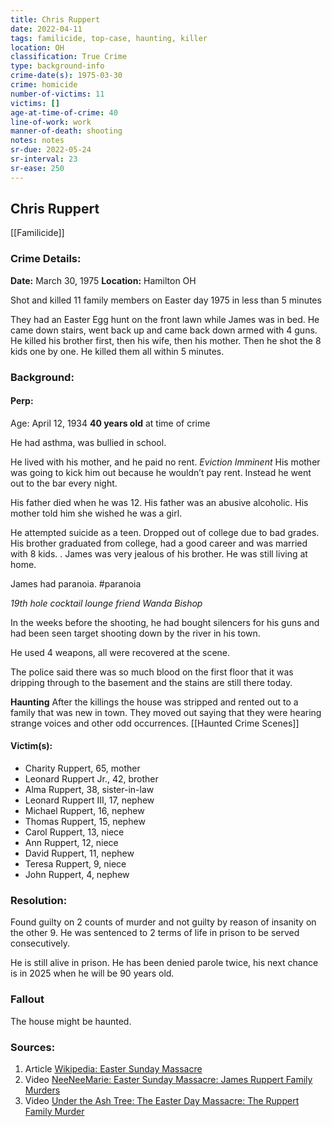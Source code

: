 ```yaml
---
title: Chris Ruppert
date: 2022-04-11
tags: familicide, top-case, haunting, killer
location: OH
classification: True Crime 
type: background-info
crime-date(s): 1975-03-30
crime: homicide
number-of-victims: 11
victims: []
age-at-time-of-crime: 40
line-of-work: work
manner-of-death: shooting
notes: notes
sr-due: 2022-05-24
sr-interval: 23
sr-ease: 250
---
```


## Chris Ruppert
 [[Familicide]]


### Crime Details:

**Date:** March 30, 1975
**Location:** Hamilton OH

Shot and killed  11 family members on Easter day 1975 in less than 5 minutes

They had an Easter Egg hunt on the front lawn while James was in bed. He came down stairs, went back up and came back down armed with 4 guns. He killed his brother first, then his wife, then his mother. Then he shot the 8 kids one by one. He killed them all within 5 minutes.

### Background:

#### Perp:
Age: April 12, 1934 **40 years old** at time of crime

He had asthma, was bullied in school.

He lived with his mother, and he paid no rent. *_Eviction Imminent_*
His mother was going to kick him out because he wouldn’t pay rent. Instead he went out to the bar every night.

His father died when he was 12. His father was an abusive alcoholic. His mother told him she wished he was a girl.

He attempted suicide as a teen. Dropped out of college due to bad grades. His brother graduated from college, had a good career and was married with 8 kids.
.
James was very jealous of his brother. He was still living at home.

James had paranoia. #paranoia 

*_19th hole cocktail lounge friend Wanda Bishop_*

In the weeks before the shooting, he had bought silencers for his guns and had been seen target shooting down by the river in his town.

He used 4 weapons, all were recovered at the scene.

The police said there was so much blood on the first floor that it was dripping through to the basement and the stains are still there today.

**Haunting** After the killings the house was stripped and rented out to a family that was new in town. They moved out saying that they were hearing strange voices and other odd occurrences. [[Haunted Crime Scenes]]

#### Victim(s):
-   Charity Ruppert, 65, mother
-   Leonard Ruppert Jr., 42, brother
-   Alma Ruppert, 38, sister-in-law
-   Leonard Ruppert III, 17, nephew
-   Michael Ruppert, 16, nephew
-   Thomas Ruppert, 15, nephew
-   Carol Ruppert, 13, niece
-   Ann Ruppert, 12, niece
-   David Ruppert, 11, nephew
-   Teresa Ruppert, 9, niece
-   John Ruppert, 4, nephew


### Resolution:
Found guilty on 2 counts of murder and not guilty by reason of insanity on the other 9.
He was sentenced to 2 terms of life in prison to be served consecutively.

He is still alive in prison. He has been denied parole twice, his next chance is in 2025 when he will be 90 years old.


### Fallout

The house might be haunted.

### Sources:

1. Article [Wikipedia: Easter Sunday Massacre](https://en.wikipedia.org/wiki/Easter_Sunday_Massacre)
2. Video [NeeNeeMarie: Easter Sunday Massacre: James Ruppert Family Murders](https://www.youtube.com/watch?v=jo9OgjMxqPg)
3. Video [Under the Ash Tree: The Easter Day Massacre: The Ruppert Family Murder](https://www.youtube.com/watch?v=VMuwiPFWJ_8)

